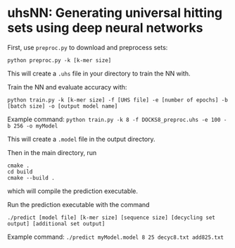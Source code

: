 # uhsNN: Generating universal hitting sets using deep neural networks

First, use `preproc.py` to download and preprocess sets:

`python preproc.py -k [k-mer size]`

This will create a `.uhs` file in your directory to train the NN with.

Train the NN and evaluate accuracy with:

`python train.py -k [k-mer size] -f [UHS file] -e [number of epochs] -b [batch size] -o [output model name]`

Example command: `python train.py -k 8 -f DOCKS8_preproc.uhs -e 100 -b 256 -o myModel`

This will create a `.model` file in the output directory.

Then in the main directory, run

`cmake .`<br>
`cd build`<br>
`cmake --build .`

which will compile the prediction executable.

Run the prediction executable with the command

`./predict [model file] [k-mer size] [sequence size] [decycling set output] [additional set output]`

Example command: `./predict myModel.model 8 25 decyc8.txt add825.txt`



